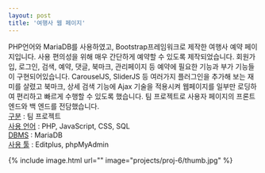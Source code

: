 ```yaml
---
layout: post
title: '여행사 웹 페이지'
---
```


PHP언어와 MariaDB를 사용하였고, Bootstrap프레임워크로 제작한 여행사 예약 페이지입니다. 사용 편의성을 위해 매우 간단하게 예약할 수 있도록 제작되었습니다. 회원가입, 로그인, 검색, 예약, 댓글, 북마크, 관리페이지 등 예약에 필요한 기능과 부가 기능들이 구현되어있습니다. CarouselJS, SliderJS 등 여러가지 플러그인을 추가해 보는 재미를 살렸고 북마크, 상세 검색 기능에 Ajax 기술을 적용시켜 웹페이지를 일부만 로딩하여 편리하고 빠르게 수행할 수 있도록 했습니다. 팀 프로젝트로 사용자 페이지의 프론트 엔드와 백 엔드를 전담했습니다.  
[구분]() : 팀 프로젝트  
[사용 언어]() : PHP, JavaScript, CSS, SQL  
[DBMS]() : MariaDB  
[사용 툴]() : Editplus, phpMyAdmin

{% include image.html url="" image="projects/proj-6/thumb.jpg" %}

